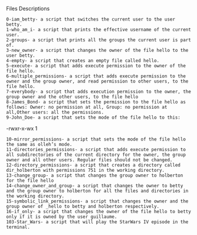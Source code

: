 Files Descriptions

    0-iam_betty- a script that switches the current user to the user betty.
    1-who_am_i- a script that prints the effective username of the current user.
    2-groups- a script that prints all the groups the current user is part of.
    3-new_owner- a script that changes the owner of the file hello to the user betty.
    4-empty- a script that creates an empty file called hello.
    5-execute- a script that adds execute permission to the owner of the file hello.
    6-multiple_permissions- a script that adds execute permission to the owner and the group owner, and read permission to other users, to the file hello.
    7-everybody- a script that adds execution permission to the owner, the group owner and the other users, to the file hello
    8-James_Bond- a script that sets the permission to the file hello as follows: Owner: no permission at all, Group: no permission at all,Other users: all the permissions.
    9-John_Doe- a script that sets the mode of the file hello to this:
-rwxr-x-wx 1



    10-mirror_permissions- a script that sets the mode of the file hello the same as olleh’s mode.
    11-directories_permissions- a script that adds execute permission to all subdirectories of the current directory for the owner, the group owner and all other users. Regular files should not be changed.
    12-directory_permissions- a script that creates a directory called dir_holberton with permissions 751 in the working directory.
    13-change_group- a script that changes the group owner to holberton for the file hello
    14-change_owner_and_group- a script that changes the owner to betty and the group owner to holberton for all the files and directories in the working directory.
    15-symbolic_link_permissions- a script that changes the owner and the group owner of _hello to betty and holberton respectively.
    16-if_only- a script that changes the owner of the file hello to betty only if it is owned by the user guillaume.
    103-Star_Wars- a script that will play the StarWars IV episode in the terminal.
